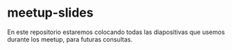 # meetup-slides
En este repositorio estaremos colocando todas las diapositivas que usemos durante los meetup, para futuras consultas.
